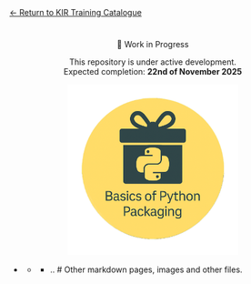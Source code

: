 <div class="catalog-return">
  <a href="https://kir-rescomp.github.io/kir-training-home/">← Return to KIR Training Catalogue</a>
</div>

<h1></h1>

<div class="admonition spinner" style="text-align: center;">
  <p class="admonition-title">
    <span style="display: inline-block; animation: pulse 2s ease-in-out infinite;">🚧</span>
    Work in Progress
  </p>
  <p>This repository is under active development.<br>Expected completion: <strong>22nd of November 2025</strong></p>
</div>

<style>
@keyframes pulse {
  0%, 100% { opacity: 1; }
  50% { opacity: 0.4; }
}
</style>

<p align="center">
    <img src="./images/python_packaging.png" alt="drawing" width="300">
</p>

- - -   ..       # Other markdown pages, images and other files.

